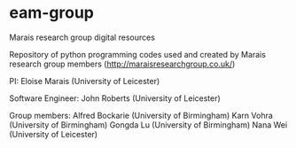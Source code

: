 # eam-group
Marais research group digital resources

Repository of python programming codes used and created by Marais research group members (http://maraisresearchgroup.co.uk/)

PI: Eloise Marais (University of Leicester)

Software Engineer: John Roberts (University of Leicester)

Group members:
Alfred Bockarie (University of Birmingham)
Karn Vohra (University of Birmingham)
Gongda Lu (University of Birmingham)
Nana Wei (University of Leicester)
